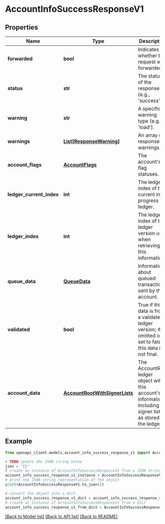 # AccountInfoSuccessResponseV1


## Properties

Name | Type | Description | Notes
------------ | ------------- | ------------- | -------------
**forwarded** | **bool** | Indicates whether the request was forwarded. | [optional] 
**status** | **str** | The status of the response (e.g., &#39;success&#39;). | 
**warning** | **str** | A specific warning type (e.g., &#39;load&#39;). | [optional] 
**warnings** | [**List[ResponseWarning]**](ResponseWarning.md) | An array of response warnings. | [optional] 
**account_flags** | [**AccountFlags**](AccountFlags.md) | The account&#39;s flag statuses. | [optional] 
**ledger_current_index** | **int** | The ledger index of the current in-progress ledger. | [optional] 
**ledger_index** | **int** | The ledger index of the ledger version used when retrieving this information. | [optional] 
**queue_data** | [**QueueData**](QueueData.md) | Information about queued transactions sent by this account. | [optional] 
**validated** | **bool** | True if this data is from a validated ledger version; if omitted or set to false, this data is not final. | [optional] 
**account_data** | [**AccountRootWithSignerLists**](AccountRootWithSignerLists.md) | The AccountRoot ledger object with this account&#39;s information, including signer lists, as stored in the ledger. | [optional] 

## Example

```python
from openapi_client.models.account_info_success_response_v1 import AccountInfoSuccessResponseV1

# TODO update the JSON string below
json = "{}"
# create an instance of AccountInfoSuccessResponseV1 from a JSON string
account_info_success_response_v1_instance = AccountInfoSuccessResponseV1.from_json(json)
# print the JSON string representation of the object
print(AccountInfoSuccessResponseV1.to_json())

# convert the object into a dict
account_info_success_response_v1_dict = account_info_success_response_v1_instance.to_dict()
# create an instance of AccountInfoSuccessResponseV1 from a dict
account_info_success_response_v1_from_dict = AccountInfoSuccessResponseV1.from_dict(account_info_success_response_v1_dict)
```
[[Back to Model list]](../README.md#documentation-for-models) [[Back to API list]](../README.md#documentation-for-api-endpoints) [[Back to README]](../README.md)


